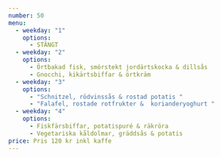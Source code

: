 ```yaml
---
number: 50
menu:
  - weekday: "1"
    options:
      - STÄNGT
  - weekday: "2"
    options:
      - Örtbakad fisk, smörstekt jordärtskocka & dillsås
      - Gnocchi, kikärtsbiffar & örtkräm
  - weekday: "3"
    options:
      - "Schnitzel, rödvinssås & rostad potatis "
      - "Falafel, rostade rotfrukter &  korianderyoghurt "
  - weekday: "4"
    options:
      - Fiskfärsbiffar, potatispuré & räkröra
      - Vegetariska kåldolmar, gräddsås & potatis
price: Pris 120 kr inkl kaffe
---
```

